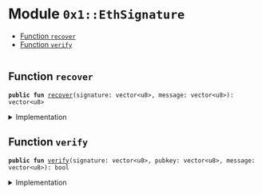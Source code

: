 
<a name="0x1_EthSignature"></a>

# Module `0x1::EthSignature`



-  [Function `recover`](#0x1_EthSignature_recover)
-  [Function `verify`](#0x1_EthSignature_verify)


<pre><code></code></pre>



<a name="0x1_EthSignature_recover"></a>

## Function `recover`



<pre><code><b>public</b> <b>fun</b> <a href="EthSignature.md#0x1_EthSignature_recover">recover</a>(signature: vector&lt;u8&gt;, message: vector&lt;u8&gt;): vector&lt;u8&gt;
</code></pre>



<details>
<summary>Implementation</summary>


<pre><code><b>native</b> <b>public</b> <b>fun</b> <a href="EthSignature.md#0x1_EthSignature_recover">recover</a>(signature: vector&lt;u8&gt;, message: vector&lt;u8&gt;): vector&lt;u8&gt;;
</code></pre>



</details>

<a name="0x1_EthSignature_verify"></a>

## Function `verify`



<pre><code><b>public</b> <b>fun</b> <a href="EthSignature.md#0x1_EthSignature_verify">verify</a>(signature: vector&lt;u8&gt;, pubkey: vector&lt;u8&gt;, message: vector&lt;u8&gt;): bool
</code></pre>



<details>
<summary>Implementation</summary>


<pre><code><b>native</b> <b>public</b> <b>fun</b> <a href="EthSignature.md#0x1_EthSignature_verify">verify</a>(signature: vector&lt;u8&gt;, pubkey: vector&lt;u8&gt;, message: vector&lt;u8&gt;): bool;
</code></pre>



</details>


[//]: # ("File containing references which can be used from documentation")
[ACCESS_CONTROL]: https://github.com/diem/dip/blob/main/dips/dip-2.md
[ROLE]: https://github.com/diem/dip/blob/main/dips/dip-2.md#roles
[PERMISSION]: https://github.com/diem/dip/blob/main/dips/dip-2.md#permissions
